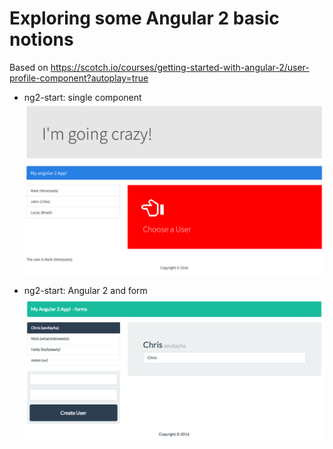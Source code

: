 # Exploring some Angular 2 basic notions

Based on https://scotch.io/courses/getting-started-with-angular-2/user-profile-component?autoplay=true

* ng2-start: single component
![impression ecran](https://github.com/mvaldes/Angular2/blob/master/capture01.png)




* ng2-start: Angular 2 and form
![impression ecran](https://github.com/mvaldes/Angular2/blob/master/capture.png)
